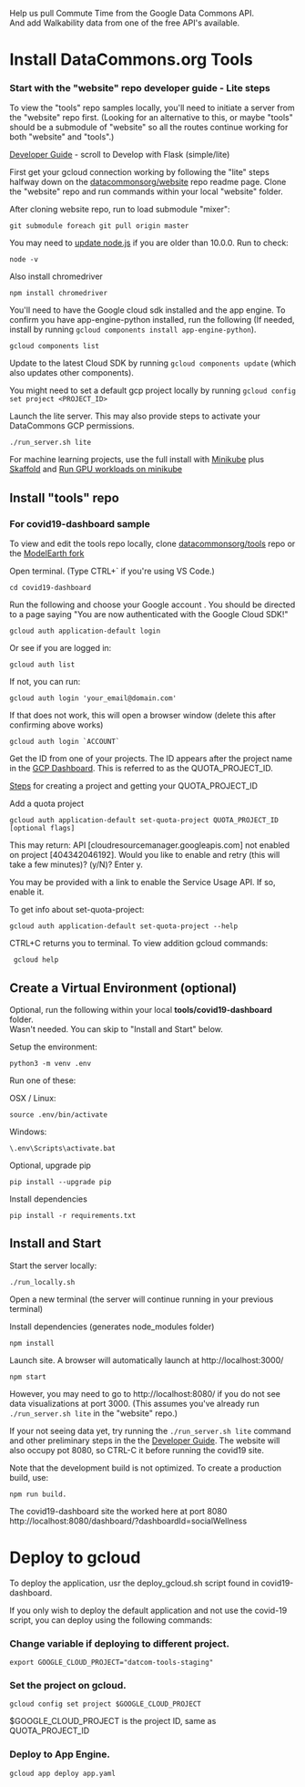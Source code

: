 
Help us pull Commute Time from the Google Data Commons API.  
And add Walkability data from one of the free API's available.  


# Install DataCommons.org Tools

### Start with the "website" repo developer guide - Lite steps

To view the "tools" repo samples locally, you'll need to initiate a server from the "website" repo first. (Looking for an alternative to this, or maybe "tools" should be a submodule of "website" so all the routes continue working for both "website" and "tools".)  

[Developer Guide](https://github.com/datacommonsorg/website/blob/master/docs/developer_guide.md) - scroll to Develop with Flask (simple/lite)  

First get your gcloud connection working by following the "lite" steps halfway down on the [datacommonsorg/website](https://github.com/datacommonsorg/website/blob/master/docs/developer_guide.md) repo readme page.  Clone the "website" repo and run commands within your local "website" folder.  

After cloning website repo, run to load submodule "mixer":  

	git submodule foreach git pull origin master

You may need to [update node.js](https://nodejs.org/en/download/current/) if you are older than 10.0.0. Run to check:

	node -v  

<!-- node install says: Make sure that /usr/local/bin is in your $PATH. -->

Also install chromedriver<!-- from developer guide -->

	npm install chromedriver

You'll need to have the Google cloud sdk installed and the app engine.  To confirm you have app-engine-python installed, run the following (If needed, install by running `gcloud components install app-engine-python`).  

	gcloud components list

Update to the latest Cloud SDK by running `gcloud components update` (which also updates other components).  
<!-- SDK Auth success takes you here: https://cloud.google.com/sdk/auth_success -->

You might need to set a default gcp project locally by running `gcloud config set project <PROJECT_ID>` 

Launch the lite server. This may also provide steps to activate your DataCommons GCP permissions.  

	./run_server.sh lite


For machine learning projects, use the full install with [Minikube](https://minikube.sigs.k8s.io/docs/start/) plus [Skaffold](https://skaffold.dev/docs/install/) and [Run GPU workloads on minikube](https://cloud.google.com/blog/products/containers-kubernetes/easier-kubernetes-development-from-your-laptop?utm_source=newsletter&utm_medium=email&utm_campaign=2019-january-gcp-newsletter-en)  

## Install "tools" repo

### For covid19-dashboard sample

To view and edit the tools repo locally, clone [datacommonsorg/tools](https://github.com/datacommonsorg/tools) repo or the [ModelEarth fork](https://github.com/modelearth/tools)  

Open terminal. (Type CTRL+\` if you're using VS Code.)  

	cd covid19-dashboard


Run the following and choose your Google account <!-- map.g 00 -->. You should be directed to a page saying "You are now authenticated with the Google Cloud SDK!"  

	gcloud auth application-default login

Or see if you are logged in:   

	gcloud auth list

If not, you can run:  

	gcloud auth login 'your_email@domain.com'

If that does not work, this will open a browser window (delete this after confirming above works)

	gcloud auth login `ACCOUNT`

Get the ID from one of your projects. The ID appears after the project name in the [GCP Dashboard](https://console.cloud.google.com/home/dashboard). This is referred to as the QUOTA\_PROJECT\_ID.  

[Steps](https://cloud.google.com/resource-manager/docs/creating-managing-projects) for creating a project and getting your QUOTA\_PROJECT\_ID  

Add a quota project  

	gcloud auth application-default set-quota-project QUOTA_PROJECT_ID [optional flags]

This may return:  API [cloudresourcemanager.googleapis.com] not enabled on project 
[404342046192]. Would you like to enable and retry (this will take a 
few minutes)? (y/N)?  Enter y.

You may be provided with a link to enable the Service Usage API. If so, enable it. 

<!--
Might not be needed - deleted this:  
Go to [Service Accounts](https://console.cloud.google.com/iam-admin/serviceaccounts?authuser=1) and click "Create Service Account"  
-->

<!--
	Note: Georgia Directory is listed under Resouces Pending Deletion
-->

To get info about set-quota-project:  

	gcloud auth application-default set-quota-project --help

CTRL+C returns you to terminal. To view addition gcloud commands:

	 gcloud help

<!--
Note, the step above does not fix the "Failed to compile" errow below.  Maybe we need to make additional Google Cloud settings, perhaps for a specific project?  
GCP Project datcom-tools-staging is mentioned on the readme.  


To prevent initial error:  

In package.json AND package-lock.json, change eslint from ^6.6.0 to:

	"eslint": "^7.13.0"
-->

<!--
Fix the dependency tree, follow these steps in the exact order. (Skip step 1 if you don't have a .lock file yet. Also skip step 2 if you don't have a node_modules folder yet.):

  1. Delete package-lock.json (not package.json!) in your project folder.
  2. Delete node_modules in your project folder.
  3. Remove "eslint" from dependencies and/or devDependencies in the package.json file in your project folder.
  4. Run npm install, depending on the package manager you use.
-->

## Create a Virtual Environment (optional)

Optional, run the following within your local **tools/covid19-dashboard** folder.  
Wasn't needed. You can skip to "Install and Start" below.  

Setup the environment:

	python3 -m venv .env

Run one of these:

OSX / Linux:

	source .env/bin/activate

Windows:

	\.env\Scripts\activate.bat

Optional, upgrade pip  

	pip install --upgrade pip

Install dependencies

	pip install -r requirements.txt


## Install and Start

Start the server locally:
<!-- You’d need to have the google cloud sdk installed, as well as app engine (via “gcloud components install app-engine-python”). Maybe already had those. -->

	./run_locally.sh

Open a new terminal (the server will continue running in your previous terminal)  

<!--
Carolyn Au says this should no longer be necessary  

	npm audit fix --force
-->

Install dependencies (generates node_modules folder)

	npm install


Launch site. A browser will automatically launch at http://localhost:3000/  


	npm start

However, you may need to go to http://localhost:8080/ if you do not see data visualizations at port 3000. (This assumes you've already run `./run_server.sh lite` in the "website" repo.)  

If your not seeing data yet, try running the `./run_server.sh lite` command and other preliminary steps in the 
the [Developer Guide](https://github.com/datacommonsorg/website/blob/master/docs/developer_guide.md).  The website will also occupy pot 8080, so CTRL-C it before running the covid19 site.  

Note that the development build is not optimized.
To create a production build, use: 

	npm run build.

<!--
You'll briefly see the DataCommons.org header when refreshing, then a "Failed to compile" occurs with a long list starting with the following:  

	src/App.tsx
	  Line 25:9:    Replace `GeoIdToDataType,·GeoIdToPlaceInfoType,·KeyToTimeSeriesType` with `⏎··GeoIdToDataType,⏎··GeoIdToPlaceInfoType,⏎··KeyToTimeSeriesType,⏎`                    prettier/prettier
	  Line 38:3:    Delete `⏎`                                                                                                                                                         prettier/prettier
	  Line 66:27:   The 'URLSearchParams' is not supported until Node.js 10.0.0. The configured version range is '>=8.0.0'                                                             node/no-unsupported-features/node-builtins


Chaning to the following did not allow browser to launch  

    "@babel/eslint-parser": "^7.13.0",
    "@babel/eslint-plugin": "^7.13.0",

-->

The covid19-dashboard site the worked here at port 8080  
http://localhost:8080/dashboard/?dashboardId=socialWellness


# Deploy to gcloud

To deploy the application, usr the deploy_gcloud.sh script found in covid19-dashboard.  

If you only wish to deploy the default application and not use the covid-19 script, you can deploy using the following commands:  

### Change variable if deploying to different project.
	export GOOGLE_CLOUD_PROJECT="datcom-tools-staging"

### Set the project on gcloud.
	gcloud config set project $GOOGLE_CLOUD_PROJECT

$GOOGLE_CLOUD_PROJECT is the project ID, same as QUOTA\_PROJECT\_ID

### Deploy to App Engine.
	gcloud app deploy app.yaml



